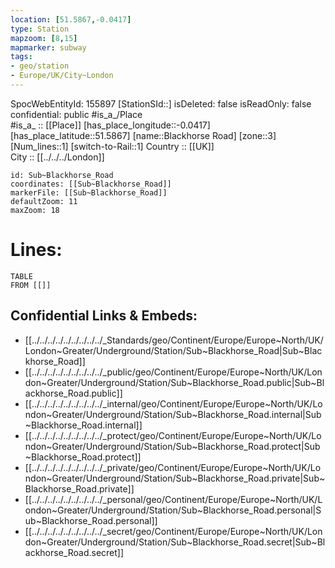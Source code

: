 ```yaml
---
location: [51.5867,-0.0417] 
type: Station 
mapzoom: [8,15] 
mapmarker: subway 
tags:
- geo/station
- Europe/UK/City~London
---
```

SpocWebEntityId: 155897
[StationSId::] 
isDeleted: false
isReadOnly: false
confidential: public
#is_a_/Place  
#is_a_ :: [[Place]] 
[has_place_longitude::-0.0417] 
[has_place_latitude::51.5867] 
[name::Blackhorse Road] 
[zone::3] 
[Num_lines::1] 
[switch-to-Rail::1] 
Country :: [[UK]]  
City :: [[../../../London]]  


```leaflet
id: Sub~Blackhorse_Road
coordinates: [[Sub~Blackhorse_Road]] 
markerFile: [[Sub~Blackhorse_Road]] 
defaultZoom: 11 
maxZoom: 18
```


# Lines: 
```dataview
TABLE 
FROM [[]] 
```

## Confidential Links & Embeds: 
- [[../../../../../../../../../_Standards/geo/Continent/Europe/Europe~North/UK/London~Greater/Underground/Station/Sub~Blackhorse_Road|Sub~Blackhorse_Road]] 
- [[../../../../../../../../../_public/geo/Continent/Europe/Europe~North/UK/London~Greater/Underground/Station/Sub~Blackhorse_Road.public|Sub~Blackhorse_Road.public]] 
- [[../../../../../../../../../_internal/geo/Continent/Europe/Europe~North/UK/London~Greater/Underground/Station/Sub~Blackhorse_Road.internal|Sub~Blackhorse_Road.internal]] 
- [[../../../../../../../../../_protect/geo/Continent/Europe/Europe~North/UK/London~Greater/Underground/Station/Sub~Blackhorse_Road.protect|Sub~Blackhorse_Road.protect]] 
- [[../../../../../../../../../_private/geo/Continent/Europe/Europe~North/UK/London~Greater/Underground/Station/Sub~Blackhorse_Road.private|Sub~Blackhorse_Road.private]] 
- [[../../../../../../../../../_personal/geo/Continent/Europe/Europe~North/UK/London~Greater/Underground/Station/Sub~Blackhorse_Road.personal|Sub~Blackhorse_Road.personal]] 
- [[../../../../../../../../../_secret/geo/Continent/Europe/Europe~North/UK/London~Greater/Underground/Station/Sub~Blackhorse_Road.secret|Sub~Blackhorse_Road.secret]] 

